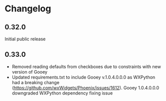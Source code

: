 # Changelog

## 0.32.0

Initial public release

## 0.33.0

* Removed reading defaults from checkboxes due to constraints with new version of Gooey
* Updated requirements.txt to include Gooey v.1.0.4.0.0.0 as WXPython had a breaking change (https://github.com/wxWidgets/Phoenix/issues/1612).  Gooey 1.0.4.0.0.0 downgraded WXPython dependency fixing issue  
